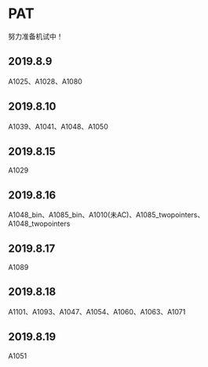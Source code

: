 # PAT

努力准备机试中！

## 2019.8.9

A1025、A1028、A1080

## 2019.8.10

A1039、A1041、A1048、A1050

## 2019.8.15

A1029

## 2019.8.16

A1048_bin、A1085_bin、A1010(未AC)、A1085_twopointers、A1048_twopointers

## 2019.8.17

A1089

## 2019.8.18

A1101、A1093、A1047、A1054、A1060、A1063、A1071

## 2019.8.19

A1051
